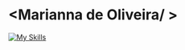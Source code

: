 # <Marianna de Oliveira/ >

[![My Skills](https://skillicons.dev/icons?i=js,html,css,bootstrap,wordpress,sass,git,github,figma,nodejs,java,py,react,tailwind,php)](https://skillicons.dev)
